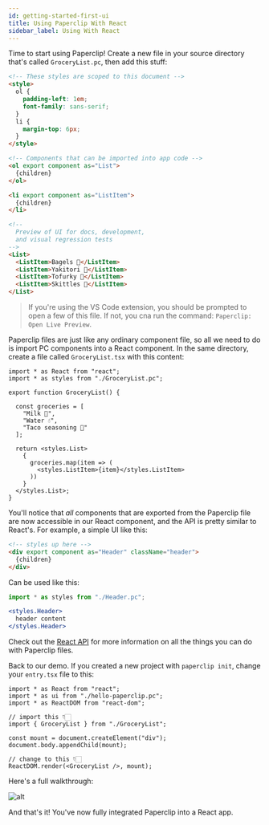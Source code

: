 ```yaml
---
id: getting-started-first-ui
title: Using Paperclip With React
sidebar_label: Using With React
---
```


Time to start using Paperclip! Create a new file in your source directory that's called `GroceryList.pc`, then add this stuff:

```html
<!-- These styles are scoped to this document -->
<style>
  ol {
    padding-left: 1em;
    font-family: sans-serif;
  }
  li {
    margin-top: 6px;
  }
</style>

<!-- Components that can be imported into app code -->
<ol export component as="List">
  {children}
</ol>

<li export component as="ListItem">
  {children}
</li>

<!-- 
  Preview of UI for docs, development,
  and visual regression tests 
-->
<List>
  <ListItem>Bagels 🥯</ListItem>
  <ListItem>Yakitori 🍢</ListItem>
  <ListItem>Tofurky 🦃</ListItem>
  <ListItem>Skittles 🌈</ListItem>
</List>
```

> If you're using the VS Code extension, you should be prompted to open a few of this file. If not, you cna run the command: `Paperclip: Open Live Preview`. 

Paperclip files are just like any ordinary component file, so all we need to do is import PC components into a React component. In the same directory, create a file called `GroceryList.tsx` with this content:

```tsx
import * as React from "react";
import * as styles from "./GroceryList.pc";

export function GroceryList() {

  const groceries = [
    "Milk 🥛", 
    "Water 💧", 
    "Taco seasoning 🌮"
  ];

  return <styles.List>
    {
      groceries.map(item => (
        <styles.ListItem>{item}</styles.ListItem>
      ))
    }
  </styles.List>;  
}
```

You'll notice that _all_ components that are exported from the Paperclip file are now accessible in our React component, and
the API is pretty similar to React's. For example, a simple UI like this:

```html
<!-- styles up here -->
<div export component as="Header" className="header">
  {children}
</div>
```

Can be used like this:

```jsx
import * as styles from "./Header.pc";

<styles.Header>
  header content
</styles.Header>
```

Check out the [React API](/docs/usage-react) for more information on all the things you can do with Paperclip files.

Back to our demo. If you created a new project with `paperclip init`, change your `entry.tsx` file to this:

```tsx
import * as React from "react";
import * as ui from "./hello-paperclip.pc";
import * as ReactDOM from "react-dom";

// import this 👇🏻
import { GroceryList } from "./GroceryList";

const mount = document.createElement("div");
document.body.appendChild(mount);

// change to this 👇🏻
ReactDOM.render(<GroceryList />, mount);
```


Here's a full walkthrough:

![alt](/img/first-ui-demo.gif)

And that's it! You've now fully integrated Paperclip into a React app. 